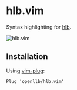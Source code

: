 hlb.vim
=======

Syntax highlighting for [hlb](github.com/openllb/hlb).

![hlb.vim](https://user-images.githubusercontent.com/6493975/72187650-1c935d80-33ad-11ea-8aa4-a508501e243a.png)

Installation
------------

Using [vim-plug](https://github.com/junegunn/vim-plug):

```vim
Plug 'openllb/hlb.vim'
```
